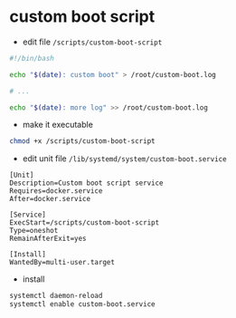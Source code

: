 # custom boot script

- edit file `/scripts/custom-boot-script`

```sh
#!/bin/bash

echo "$(date): custom boot" > /root/custom-boot.log

# ...

echo "$(date): more log" >> /root/custom-boot.log
```

- make it executable

```sh
chmod +x /scripts/custom-boot-script
```

- edit unit file `/lib/systemd/system/custom-boot.service`

```
[Unit]
Description=Custom boot script service
Requires=docker.service
After=docker.service

[Service]
ExecStart=/scripts/custom-boot-script
Type=oneshot
RemainAfterExit=yes

[Install]
WantedBy=multi-user.target
```

- install

```sh
systemctl daemon-reload
systemctl enable custom-boot.service
```
